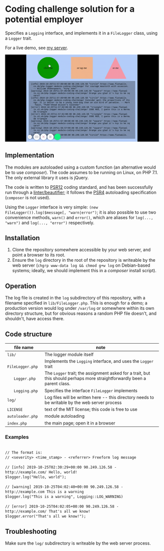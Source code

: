 # Coding challenge solution for a potential employer

Specifies a `Logging` interface, and implements it in a `FileLogger` class, using a `Logger` trait.

For a live demo, see [my server](https://www.flatwalls.co.uk/php-logger-module-coding-challenge/).

![Animated GIF of the Demo](ezgif-1-1208cd511400.gif)

## Implementation

The modules are autoloaded using a custom function (an alternative would be to use *composer*). The code assumes to be running 
on Linux, on PHP 7.1. The only external library it uses is jQuery.

The code is written to [PSR12](https://www.php-fig.org/psr/psr-12/) coding standard, and has been successfully run through a [linter/beautifier](http://blog.programster.org/getting-started-with-php-codesniffer); it follows the [PSR4](https://www.php-fig.org/psr/psr-4/) autoloading specification (`composer` is not used).

Using the `Logger` interface is very simple: `(new FileLogger()).log($message[, "warn|error")`; it is also possible to use two convenience methods, `warn()` and `error()`, which are aliases for `log(..., "warn")` and `log(..., "error")` respectively.

## Installation

1. Clone the repository somewhere accessible by your web server, and point a browser to its root.
2. Ensure the `log` directory in the root of the repository is writeable by the
   web server (`chgrp www-data log && chmod g+w log` on Debian-based systems; ideally, we should
   implement this in a *composer* install script).

## Operation

The log file is created in the `log` subdirectory of this repository, with a
filename specified in `lib/FileLogger.php`. This is enough for a demo; a
production version would log under `/var/log` or somewhere within its own
directory structure, but for obvious reasons a random PHP file doesn't, and
shouldn't, have access there.

## Code structure

| file name           | note                                                                                                                      |
|---------------------|---------------------------------------------------------------------------------------------------------------------------|
| `lib/`              | The logger module itself                                                                                                  |
| `   FileLogger.php` | Implements the `Logging` interface, and uses the `Logger` trait                                                           |
| `   Logger.php`     | The `Logger` trait; the assignment asked for a trait, but this should perhaps more straightforwardly been a parent class. |
| `   Logging.php`    | Specifies the interface `FileLogger` implements                                                                           |
| `log/`              | Log files will be written here -- this directory needs to be writable by the web server process                           |
| `LICENSE`           | text of the MIT license; this code is free to use                                                                         |
| `autoloader.php`    | module autoloading                                                                                                        |
| `index.php`         | the main page; open it in a browser                                                                                       |

### Examples

```$logger = new FileLogger();

// The format is:
// <severity> <time_stamp> - <referrer> Freeform log message

// [info] 2019-10-25T02:30:29+00:00 90.249.126.58 - http://example.com/ Hello, world!
$logger.log("Hello, world");

// [warning] 2019-10-25T04:02:40+00:00 90.249.126.58 - http://example.com This is a warning
$logger.log("This is a warning", Logging::LOG_WARNING)

// [error] 2019-10-25T04:02:05+00:00 90.249.126.58 - http://example.com/ That's all we know!
$logger.error("That's all we know!");
```

## Troubleshooting

Make sure the `log/` subdirectory is writeable by the web server process.

